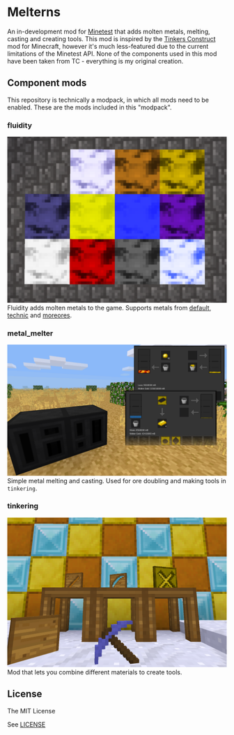 # Melterns
An in-development mod for [Minetest](http://minetest.net) that adds molten metals, melting, casting and creating tools. This mod is inspired by the [Tinkers Construct](https://minecraft.curseforge.com/projects/tinkers-construct) mod for Minecraft, however it's much less-featured due to the current limitations of the Minetest API. None of the components used in this mod have been taken from TC - everything is my original creation.

## Component mods
This repository is technically a modpack, in which all mods need to be enabled. These are the mods included in this "modpack".

### fluidity
![](fluidity/screenshot.png)
Fluidity adds molten metals to the game. Supports metals from [default](https://github.com/minetest/minetest_game), [technic](https://github.com/minetest-mods/technic) and [moreores](https://github.com/minetest-mods/moreores).

### metal_melter
![](metal_melter/screenshot.png)
Simple metal melting and casting. Used for ore doubling and making tools in `tinkering`.

### tinkering
![](tinkering/screenshot.png)
Mod that lets you combine different materials to create tools.

## License
The MIT License

See [LICENSE](LICENSE.txt)
